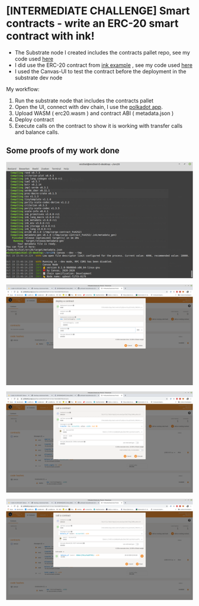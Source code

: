# [INTERMEDIATE CHALLENGE] Smart contracts - write an ERC-20 smart contract with ink!

* The Substrate node I created includes the contracts pallet repo, see my code used [here](https://github.com/developery-nl/polkadot_challenge_substrate_node_contract)
* I did use the ERC-20 contract from [ink example](https://github.com/paritytech/ink/tree/master/examples/erc20) , see my code used [here](https://github.com/developery-nl/polkadot_challenge_substrate_node_contract/erc20)
* I used the Canvas-UI to test the contract before the deployment in the substrate dev node 

My workflow:

1. Run the substrate node that includes the contracts pallet
2. Open the UI, connect with dev chain, I use the [polkadot app](https://polkadot.js.org/apps/#/contracts).
3. Upload WASM ( erc20.wasm ) and contract ABI ( metadata.json )
4. Deploy contract
5. Execute calls on the contract to show it is working with transfer calls and balance calls.

## Some proofs of my work done

![finish compile and start canvas to test contract](Schermafdruk%20van%202020-10-19%2015-46-26.png)

![Deploy contract in Polkadot UI](Schermafdruk%20van%202020-10-19%2022-00-43.png)

![Transfer](Schermafdruk%20van%202020-10-19%2022-04-31.png)

![Balance](Schermafdruk%20van%202020-10-19%2022-06-31.png)

